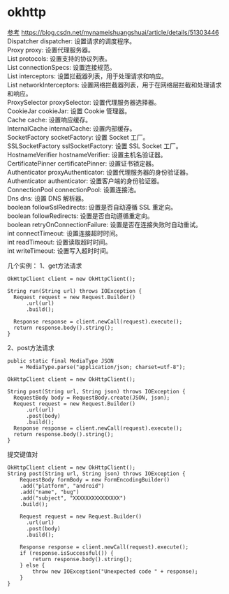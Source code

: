 # okhttp
[参考](https://www.cnblogs.com/it-tsz/p/11748674.html)
https://blog.csdn.net/mynameishuangshuai/article/details/51303446  
Dispatcher dispatcher: 设置请求的调度程序。  
Proxy proxy: 设置代理服务器。  
List<Protocol> protocols: 设置支持的协议列表。  
List<ConnectionSpec> connectionSpecs: 设置连接规范。  
List<Interceptor> interceptors: 设置拦截器列表，用于处理请求和响应。  
List<Interceptor> networkInterceptors: 设置网络拦截器列表，用于在网络层拦截和处理请求和响应。  
ProxySelector proxySelector: 设置代理服务器选择器。  
CookieJar cookieJar: 设置 Cookie 管理器。  
Cache cache: 设置响应缓存。  
InternalCache internalCache: 设置内部缓存。  
SocketFactory socketFactory: 设置 Socket 工厂。  
SSLSocketFactory sslSocketFactory: 设置 SSL Socket 工厂。  
HostnameVerifier hostnameVerifier: 设置主机名验证器。  
CertificatePinner certificatePinner: 设置证书锁定器。  
Authenticator proxyAuthenticator: 设置代理服务器的身份验证器。  
Authenticator authenticator: 设置客户端的身份验证器。  
ConnectionPool connectionPool: 设置连接池。  
Dns dns: 设置 DNS 解析器。  
boolean followSslRedirects: 设置是否自动遵循 SSL 重定向。  
boolean followRedirects: 设置是否自动遵循重定向。  
boolean retryOnConnectionFailure: 设置是否在连接失败时自动重试。  
int connectTimeout: 设置连接超时时间。  
int readTimeout: 设置读取超时时间。  
int writeTimeout: 设置写入超时时间。  

几个实例：
1、get方法请求
```
OkHttpClient client = new OkHttpClient();

String run(String url) throws IOException {
  Request request = new Request.Builder()
      .url(url)
      .build();

  Response response = client.newCall(request).execute();
  return response.body().string();
}
```
2、post方法请求
```
public static final MediaType JSON
    = MediaType.parse("application/json; charset=utf-8");

OkHttpClient client = new OkHttpClient();

String post(String url, String json) throws IOException {
  RequestBody body = RequestBody.create(JSON, json);
  Request request = new Request.Builder()
      .url(url)
      .post(body)
      .build();
  Response response = client.newCall(request).execute();
  return response.body().string();
}

```
提交键值对
```
OkHttpClient client = new OkHttpClient();
String post(String url, String json) throws IOException {
    RequestBody formBody = new FormEncodingBuilder()
    .add("platform", "android")
    .add("name", "bug")
    .add("subject", "XXXXXXXXXXXXXXX")
    .build();

    Request request = new Request.Builder()
      .url(url)
      .post(body)
      .build();

    Response response = client.newCall(request).execute();
    if (response.isSuccessful()) {
        return response.body().string();
    } else {
        throw new IOException("Unexpected code " + response);
    }
}
```
